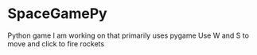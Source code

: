 # SpaceGamePy

Python game I am working on that primarily uses pygame
Use W and S to move and click to fire rockets
